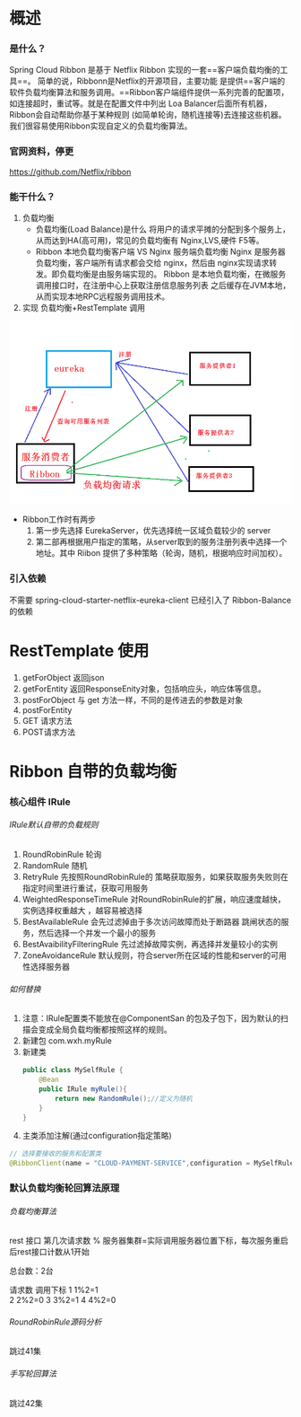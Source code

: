 # 概述
### 是什么？
Spring Cloud Ribbon 是基于 Netflix Ribbon 实现的一套==客户端负载均衡的工具==。
简单的说，Ribbonn是Netflix的开源项目，主要功能 是提供==客户端的软件负载均衡算法和服务调用。==Ribbon客户端组件提供一系列完善的配置项，如连接超时，重试等。就是在配置文件中列出 Loa Balancer后面所有机器，Ribbon会自动帮助你基于某种规则 (如简单轮询，随机连接等)去连接这些机器。我们很容易使用Ribbon实现自定义的负载均衡算法。
### 官网资料，停更
https://github.com/Netflix/ribbon
### 能干什么？
1. 负载均衡
    * 负载均衡(Load Balance)是什么
        将用户的请求平摊的分配到多个服务上，从而达到HA(高可用)，常见的负载均衡有 Nginx,LVS,硬件 F5等。
    * Ribbon 本地负载均衡客户端 VS Nginx 服务端负载均衡
        Nginx 是服务器 负载均衡，客户端所有请求都会交给 nginx，然后由 nginx实现请求转发。即负载均衡是由服务端实现的。
        Ribbon 是本地负载均衡，在微服务调用接口时，在注册中心上获取注册信息服务列表 之后缓存在JVM本地，从而实现本地RPC远程服务调用技术。
2. 实现
负载均衡+RestTemplate 调用

<img src="imgs/Ribbon.png">

* Ribbon工作时有两步
    1. 第一步先选择 EurekaServer，优先选择统一区域负载较少的 server
    2. 第二部再根据用户指定的策略，从server取到的服务注册列表中选择一个地址。其中 Riibon 提供了多种策略（轮询，随机，根据响应时间加权）。

### 引入依赖
不需要
spring-cloud-starter-netflix-eureka-client 已经引入了 Ribbon-Balance的依赖

# RestTemplate 使用
1. getForObject 返回json
2. getForEntity 返回ResponseEnity对象，包括响应头，响应体等信息。
3. postForObject
与 get 方法一样，不同的是传进去的参数是对象
4. postForEntity
5. GET 请求方法
6. POST请求方法

# Ribbon 自带的负载均衡
### 核心组件 IRule
###### IRule默认自带的负载规则
1. RoundRobinRule   轮询
2. RandomRule   随机
3. RetryRule    先按照RoundRobinRule的 策略获取服务，如果获取服务失败则在指定时间里进行重试，获取可用服务
4. WeightedResponseTimeRule 对RoundRobinRule的扩展，响应速度越快，实例选择权重越大 ，越容易被选择
5. BestAvailableRule    会先过滤掉由于多次访问故障而处于断路器 跳闸状态的服务，然后选择一个并发一个最小的服务
6. BestAvaibilityFilteringRule  先过滤掉故障实例，再选择并发量较小的实例
7. ZoneAvoidanceRule    默认规则，符合server所在区域的性能和server的可用性选择服务器
###### 如何替换
1. 注意：IRule配置类不能放在@ComponentSan 的包及子包下，因为默认的扫描会变成全局负载均衡都按照这样的规则。
2. 新建包 com.wxh.myRule
3. 新建类 
    ```java
    public class MySelfRule {
        @Bean
        public IRule myRule(){
            return new RandomRule();//定义为随机
        }
    }
    ```
4. 主类添加注解(通过configuration指定策略)
```java
// 选择要接收的服务和配置类
@RibbonClient(name = "CLOUD-PAYMENT-SERVICE",configuration = MySelfRule.class)
```
### 默认负载均衡轮回算法原理
###### 负载均衡算法
rest 接口 第几次请求数 % 服务器集群=实际调用服务器位置下标，每次服务重启后rest接口计数从1开始

总台数：2台 	

请求数  调用下标
1       1%2=1       
2       2%2=0
3       3%2=1
4       4%2=0
######  RoundRobinRule源码分析
跳过41集
###### 手写轮回算法
跳过42集